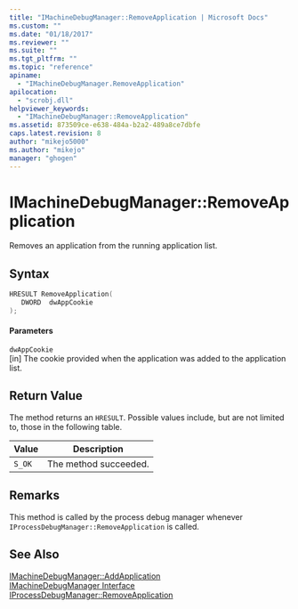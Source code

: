 ```yaml
---
title: "IMachineDebugManager::RemoveApplication | Microsoft Docs"
ms.custom: ""
ms.date: "01/18/2017"
ms.reviewer: ""
ms.suite: ""
ms.tgt_pltfrm: ""
ms.topic: "reference"
apiname: 
  - "IMachineDebugManager.RemoveApplication"
apilocation: 
  - "scrobj.dll"
helpviewer_keywords: 
  - "IMachineDebugManager::RemoveApplication"
ms.assetid: 873509ce-e638-484a-b2a2-489a8ce7dbfe
caps.latest.revision: 8
author: "mikejo5000"
ms.author: "mikejo"
manager: "ghogen"
---
```

# IMachineDebugManager::RemoveApplication
Removes an application from the running application list.  
  
## Syntax  
  
```cpp
HRESULT RemoveApplication(  
   DWORD  dwAppCookie  
);  
```  
  
#### Parameters  
 `dwAppCookie`  
 [in] The cookie provided when the application was added to the application list.  
  
## Return Value  
 The method returns an `HRESULT`. Possible values include, but are not limited to, those in the following table.  
  
|Value|Description|  
|-----------|-----------------|  
|`S_OK`|The method succeeded.|  
  
## Remarks  
 This method is called by the process debug manager whenever `IProcessDebugManager::RemoveApplication` is called.  
  
## See Also  
 [IMachineDebugManager::AddApplication](../../winscript/reference/imachinedebugmanager-addapplication.md)   
 [IMachineDebugManager Interface](../../winscript/reference/imachinedebugmanager-interface.md)   
 [IProcessDebugManager::RemoveApplication](../../winscript/reference/iprocessdebugmanager-removeapplication.md)
